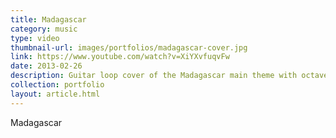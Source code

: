 ```yaml
---
title: Madagascar
category: music
type: video
thumbnail-url: images/portfolios/madagascar-cover.jpg
link: https://www.youtube.com/watch?v=XiYXvfuqvFw
date: 2013-02-26
description: Guitar loop cover of the Madagascar main theme with octave bass.
collection: portfolio
layout: article.html
---
```


Madagascar
